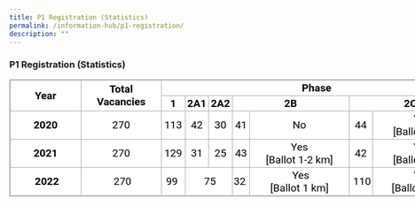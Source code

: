```yaml
---
title: P1 Registration (Statistics)
permalink: /information-hub/p1-registration/
description: ""
---
```

### P1 Registration (Statistics)

<table class="iveo_table ives_tab_simple3 ive_eobj_center" style="margin: auto; outline: 0px; padding: 0px; border-collapse: collapse; clear: both; border: 1px solid rgb(170, 170, 170); color: rgb(0, 0, 0); font-family: Roboto, sans-serif, &quot;Noto Sans SC&quot;, sans-serif; font-size: 19px; font-style: normal; font-variant-ligatures: normal; font-variant-caps: normal; font-weight: 400; letter-spacing: normal; orphans: 2; text-align: left; text-transform: none; white-space: normal; widows: 2; word-spacing: 0px; -webkit-text-stroke-width: 0px; background-color: rgb(255, 255, 255); text-decoration-thickness: initial; text-decoration-style: initial; text-decoration-color: initial; width: 836px;"><tbody style="margin: 0px; outline: 0px; padding: 0px;"><tr style="margin: 0px; outline: 0px; padding: 0px;"><td rowspan="2" width="15%" style="margin: 0px; outline: 0px; padding: 2px; text-align: center; border: 1px solid rgb(170, 170, 170);"><strong style="margin: 0px; outline: 0px; padding: 0px;">Year</strong><br style="margin: 0px; outline: 0px; padding: 0px;"></td><td rowspan="2" width="17%" style="margin: 0px; outline: 0px; padding: 2px; text-align: center; border: 1px solid rgb(170, 170, 170);"><strong style="margin: 0px; outline: 0px; padding: 0px;">Total<br style="margin: 0px; outline: 0px; padding: 0px;">Vacancies</strong><br style="margin: 0px; outline: 0px; padding: 0px;"></td><td colspan="7" width="66%" style="margin: 0px; outline: 0px; padding: 2px; text-align: center; border: 1px solid rgb(170, 170, 170);"><strong style="margin: 0px; outline: 0px; padding: 0px;">Phase</strong><br style="margin: 0px; outline: 0px; padding: 0px;"></td></tr><tr style="margin: 0px; outline: 0px; padding: 0px;"><td width="5%" style="margin: 0px; outline: 0px; padding: 2px; text-align: center; border: 1px solid rgb(170, 170, 170);"><strong style="margin: 0px; outline: 0px; padding: 0px;">1</strong><br style="margin: 0px; outline: 0px; padding: 0px;"></td><td width="5%" style="margin: 0px; outline: 0px; padding: 2px; text-align: center; border: 1px solid rgb(170, 170, 170);"><strong style="margin: 0px; outline: 0px; padding: 0px;">2A1</strong><br style="margin: 0px; outline: 0px; padding: 0px;"></td><td width="5%" style="margin: 0px; outline: 0px; padding: 2px; text-align: center; border: 1px solid rgb(170, 170, 170);"><strong style="margin: 0px; outline: 0px; padding: 0px;">2A2</strong><br style="margin: 0px; outline: 0px; padding: 0px;"></td><td colspan="2" width="25%" style="margin: 0px; outline: 0px; padding: 2px; text-align: center; border: 1px solid rgb(170, 170, 170);"><strong style="margin: 0px; outline: 0px; padding: 0px;">2B</strong><br style="margin: 0px; outline: 0px; padding: 0px;"></td><td colspan="2" width="25%" style="margin: 0px; outline: 0px; padding: 2px; text-align: center; border: 1px solid rgb(170, 170, 170);"><strong style="margin: 0px; outline: 0px; padding: 0px;">2C</strong><br style="margin: 0px; outline: 0px; padding: 0px;"></td></tr><tr style="margin: 0px; outline: 0px; padding: 0px;"><td width="15%" style="margin: 0px; outline: 0px; padding: 2px; text-align: center; border: 1px solid rgb(170, 170, 170);"><strong style="margin: 0px; outline: 0px; padding: 0px;">2020</strong><br style="margin: 0px; outline: 0px; padding: 0px;"></td><td width="17%" style="margin: 0px; outline: 0px; padding: 2px; text-align: center; border: 1px solid rgb(170, 170, 170);">270<br style="margin: 0px; outline: 0px; padding: 0px;"></td><td width="5%" style="margin: 0px; outline: 0px; padding: 2px; text-align: center; border: 1px solid rgb(170, 170, 170);">113<br style="margin: 0px; outline: 0px; padding: 0px;"></td><td width="5%" style="margin: 0px; outline: 0px; padding: 2px; text-align: center; border: 1px solid rgb(170, 170, 170);">42<br style="margin: 0px; outline: 0px; padding: 0px;"></td><td width="5%" style="margin: 0px; outline: 0px; padding: 2px; text-align: center; border: 1px solid rgb(170, 170, 170);">30<br style="margin: 0px; outline: 0px; padding: 0px;"></td><td width="3%" style="margin: 0px; outline: 0px; padding: 2px; text-align: center; border: 1px solid rgb(170, 170, 170);">41<br style="margin: 0px; outline: 0px; padding: 0px;"></td><td width="21%" style="margin: 0px; outline: 0px; padding: 2px; text-align: center; border: 1px solid rgb(170, 170, 170);">No<br style="margin: 0px; outline: 0px; padding: 0px;"></td><td width="3%" style="margin: 0px; outline: 0px; padding: 2px; text-align: center; border: 1px solid rgb(170, 170, 170);">44<br style="margin: 0px; outline: 0px; padding: 0px;"></td><td width="21%" style="margin: 0px; outline: 0px; padding: 2px; text-align: center; border: 1px solid rgb(170, 170, 170);">Yes<br style="margin: 0px; outline: 0px; padding: 0px;">[Ballot 1 km]<br style="margin: 0px; outline: 0px; padding: 0px;"></td></tr><tr style="margin: 0px; outline: 0px; padding: 0px;"><td width="15%" style="margin: 0px; outline: 0px; padding: 2px; text-align: center; border: 1px solid rgb(170, 170, 170);"><strong style="margin: 0px; outline: 0px; padding: 0px;">2021</strong><br style="margin: 0px; outline: 0px; padding: 0px;"></td><td width="17%" style="margin: 0px; outline: 0px; padding: 2px; text-align: center; border: 1px solid rgb(170, 170, 170);">270<br style="margin: 0px; outline: 0px; padding: 0px;"></td><td width="5%" style="margin: 0px; outline: 0px; padding: 2px; text-align: center; border: 1px solid rgb(170, 170, 170);">129<br style="margin: 0px; outline: 0px; padding: 0px;"></td><td width="5%" style="margin: 0px; outline: 0px; padding: 2px; text-align: center; border: 1px solid rgb(170, 170, 170);">31<br style="margin: 0px; outline: 0px; padding: 0px;"></td><td width="5%" style="margin: 0px; outline: 0px; padding: 2px; text-align: center; border: 1px solid rgb(170, 170, 170);">25<br style="margin: 0px; outline: 0px; padding: 0px;"></td><td width="3%" style="margin: 0px; outline: 0px; padding: 2px; text-align: center; border: 1px solid rgb(170, 170, 170);">43<br style="margin: 0px; outline: 0px; padding: 0px;"></td><td width="21%" style="margin: 0px; outline: 0px; padding: 2px; text-align: center; border: 1px solid rgb(170, 170, 170);">Yes<br style="margin: 0px; outline: 0px; padding: 0px;">[Ballot 1-2 km]<br style="margin: 0px; outline: 0px; padding: 0px;"></td><td width="3%" style="margin: 0px; outline: 0px; padding: 2px; text-align: center; border: 1px solid rgb(170, 170, 170);">42<br style="margin: 0px; outline: 0px; padding: 0px;"></td><td width="21%" style="margin: 0px; outline: 0px; padding: 2px; text-align: center; border: 1px solid rgb(170, 170, 170);">Yes<br style="margin: 0px; outline: 0px; padding: 0px;">[Ballot 1 km]<br style="margin: 0px; outline: 0px; padding: 0px;"></td></tr><tr style="margin: 0px; outline: 0px; padding: 0px;"><td style="margin: 0px; outline: 0px; padding: 2px; text-align: center; border: 1px solid rgb(170, 170, 170);"><b style="margin: 0px; outline: 0px; padding: 0px;">&nbsp;2022</b></td><td style="margin: 0px; outline: 0px; padding: 2px; text-align: center; border: 1px solid rgb(170, 170, 170);">&nbsp;270</td><td style="margin: 0px; outline: 0px; padding: 2px; text-align: center; border: 1px solid rgb(170, 170, 170);">99&nbsp;</td><td colspan="2" style="margin: 0px; outline: 0px; padding: 2px; text-align: center; border: 1px solid rgb(170, 170, 170);">&nbsp;&nbsp;75&nbsp;</td><td style="margin: 0px; outline: 0px; padding: 2px; text-align: center; border: 1px solid rgb(170, 170, 170);">32&nbsp;</td><td style="margin: 0px; outline: 0px; padding: 2px; text-align: center; border: 1px solid rgb(170, 170, 170);">&nbsp;Yes<br style="margin: 0px; outline: 0px; padding: 0px;">[Ballot 1 km]</td><td style="margin: 0px; outline: 0px; padding: 2px; text-align: center; border: 1px solid rgb(170, 170, 170);">&nbsp;110</td><td style="margin: 0px; outline: 0px; padding: 2px; text-align: center; border: 1px solid rgb(170, 170, 170);">Yes<br style="margin: 0px; outline: 0px; padding: 0px;">[Ballot 1 km]&nbsp;</td></tr></tbody></table>